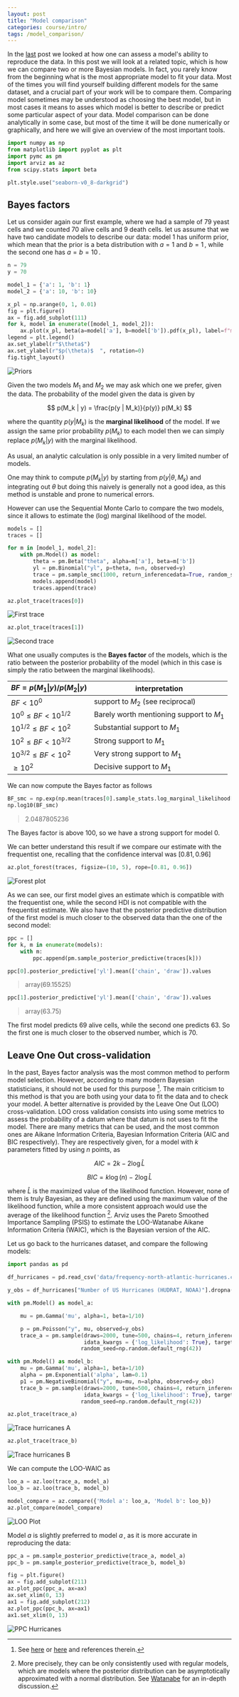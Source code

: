 ```yaml
---
layout: post
title: "Model comparison"
categories: course/intro/
tags: /model_comparison/
---
```


In the [last](/predictive_checks/) post we looked at how one can assess a model's ability to reproduce the data.
In this post we will look at a related topic, which is how we can compare two or more Bayesian models.
In fact, you rarely know from the beginning what is the most appropriate model to fit your data.
Most of the times you will find yourself building different models for the same dataset,
and a crucial part of your work will be to compare them.
Comparing model sometimes may be understood as choosing the best model,
but in most cases it means to asses which model is better to describe or predict some particular aspect of your data.
Model comparison can be done analytically in some case,
but most of the time it will be done numerically or graphically, and here we will give an overview of the most important tools.

```python
import numpy as np
from matplotlib import pyplot as plt
import pymc as pm
import arviz as az
from scipy.stats import beta

plt.style.use("seaborn-v0_8-darkgrid")
```

## Bayes factors

Let us consider again our first example, where we had a sample of 79 yeast cells and we counted 70 alive cells and 9 death cells.
let us assume that we have two candidate models to describe our data:
model 1 has uniform prior, which mean that the prior is a beta distribution with $a=1$ and $b=1\,,$
while the second one has $a=b=10\,.$

```python
n = 79
y = 70

model_1 = {'a': 1, 'b': 1}
model_2 = {'a': 10, 'b': 10}

x_pl = np.arange(0, 1, 0.01)
fig = plt.figure()
ax = fig.add_subplot(111)
for k, model in enumerate([model_1, model_2]):
    ax.plot(x_pl, beta(a=model['a'], b=model['b']).pdf(x_pl), label=f"model {k+1}")
legend = plt.legend()
ax.set_ylabel(r"$\theta$")
ax.set_ylabel(r"$p(\theta)$  ", rotation=0)
fig.tight_layout()
```

![Priors](/docs/assets/images/model_comparison/priors.jpg)

Given the two models $M_1$ and $M_2$ we may ask which one we prefer, given the data. The probability of the model given the data is given by

$$ p(M_k | y) = \frac{p(y | M_k)}{p(y)} p(M_k) $$

where the quantity $p(y | M_k)$ is the **marginal likelihood** of the model. If we assign the same prior probability $p(M_k)$ to each model then we can simply replace $p(M_k | y)$ with the
marginal likelihood.

As usual, an analytic calculation is only possible in a very limited number of models.

One may think to compute $p(M_k| y)$ by starting from $p(y | \theta, M_k)$ and integrating out $\theta$ but doing this naively is generally not a good idea, as
this method is unstable and prone to numerical errors.

However can use the Sequential Monte Carlo to compare the two models, since it allows to estimate the (log) marginal likelihood of the model.

```python
models = []
traces = []

for m in [model_1, model_2]:
    with pm.Model() as model:
        theta = pm.Beta("theta", alpha=m['a'], beta=m['b'])
        yl = pm.Binomial("yl", p=theta, n=n, observed=y)
        trace = pm.sample_smc(1000, return_inferencedata=True, random_seed=np.random.default_rng(42))
        models.append(model)
        traces.append(trace)
```

```python
az.plot_trace(traces[0])
```

![First trace](/docs/assets/images/model_comparison/trace_0.jpg)

```python
az.plot_trace(traces[1])
```

![Second trace](/docs/assets/images/model_comparison/trace_1.jpg)

What one usually computes is the **Bayes factor** of the models, which is the ratio between the posterior probability of the model (which in this case is simply the
ratio between the marginal likelihoods).

| $BF = p(M_1 \vert y)/p(M_2\vert y)$ | interpretation |
|-----------------|---------------|
| $BF<10^{0}$ | support to $M_2$ (see reciprocal) |
| $10^{0}\leq BF<10^{1/2}$ | Barely worth mentioning support to $M_1$ |
| $10^{1/2}\leq BF<10^2$ | Substantial support to $M_1$ |
| $10^{2} \leq BF<10^{3/2}$ | Strong support to $M_1$|
| $10^{3/2} \leq BF<10^2$ | Very strong support to $M_1$|
| $\geq 10^2$ | Decisive support to $M_1$|

We can now compute the Bayes factor as follows

```python
BF_smc = np.exp(np.mean(traces[0].sample_stats.log_marginal_likelihood[:, -1].values) - np.mean(traces[1].sample_stats.log_marginal_likelihood[:, -1].values))
np.log10(BF_smc)
```

> 2.0487805236

The Bayes factor is above 100, so we have a strong support for model 0.

We can better understand this result if we compare our estimate with the frequentist one, recalling that the confidence interval was $[0.81, 0.96]$

```python
az.plot_forest(traces, figsize=(10, 5), rope=[0.81, 0.96])
```

![Forest plot](/docs/assets/images/model_comparison/forest.jpg)

As we can see, our first model gives an estimate which is compatible
with the frequentist one, while the second HDI is not compatible
with the frequentist estimate.
We also have that the posterior predictive distribution of the first model is much
closer to the observed data than the one of the second model:

```python
ppc = []
for k, m in enumerate(models):
    with m:
        ppc.append(pm.sample_posterior_predictive(traces[k]))
```

```python
ppc[0].posterior_predictive['yl'].mean(['chain', 'draw']).values
```
> array(69.15525)


```python
ppc[1].posterior_predictive['yl'].mean(['chain', 'draw']).values
```
> array(63.75)

The first model predicts 69 alive cells, while the second one predicts 63.
So the first one is much closer to the observed number, which is 70.

## Leave One Out cross-validation

In the past, Bayes factor analysis was the most common method to perform
model selection.
However, according to many modern Bayesian statisticians, 
it should not be used for this purpose [^1].
The main criticism to this method is that you are both using
your data to fit the data and to check your model.
A better alternative is provided by the Leave One Out (LOO)
cross-validation.
LOO cross validation consists into using some metrics to
assess the probability of a datum where that datum is not uses
to fit the model.
There are many metrics that can be used,
and the most common ones are Aikane Information Criteria, Bayesian Information Criteria
(AIC and BIC respectively).
They are respectively given, for a model with $k$ parameters fitted by using $n$
points, as

$$
AIC = 2k - 2 \log \hat{L}
$$

$$
BIC = k\log(n) - 2 \log\hat{L}
$$

where $\hat{L}$ is the maximized value of the likelihood function.
However, none of them is truly Bayesian, as they are defined
using the maximum value of the likelihood function, while a more consistent
approach would use the average of the likelihood function [^2].
Arviz uses the Pareto Smoothed Importance Sampling (PSIS)
to estimate the LOO-Watanabe Aikane Information Criteria (WAIC), which is
the Bayesian version of the AIC.

Let us go back to the hurricanes dataset, and compare the following
models:

```python
import pandas as pd

df_hurricanes = pd.read_csv('data/frequency-north-atlantic-hurricanes.csv')

y_obs = df_hurricanes["Number of US Hurricanes (HUDRAT, NOAA)"].dropna().values

with pm.Model() as model_a:

    mu = pm.Gamma('mu', alpha=1, beta=1/10)

    p = pm.Poisson("y", mu, observed=y_obs)
    trace_a = pm.sample(draws=2000, tune=500, chains=4, return_inferencedata=True,
                        idata_kwargs = {'log_likelihood': True}, target_accept=0.9,
                       random_seed=np.random.default_rng(42))

with pm.Model() as model_b:
    mu = pm.Gamma('mu', alpha=1, beta=1/10)
    alpha = pm.Exponential('alpha', lam=0.1)
    p1 = pm.NegativeBinomial("y", mu=mu, n=alpha, observed=y_obs)
    trace_b = pm.sample(draws=2000, tune=500, chains=4, return_inferencedata=True,
                        idata_kwargs = {'log_likelihood': True}, target_accept=0.9,
                       random_seed=np.random.default_rng(42))
```

```python
az.plot_trace(trace_a)
```

![Trace hurricanes A](/docs/assets/images/model_comparison/trace_hurricanes_a.jpg)

```python
az.plot_trace(trace_b)
```

![Trace hurricanes B](/docs/assets/images/model_comparison/trace_hurricanes_b.jpg)

We can compute the LOO-WAIC as

```python
loo_a = az.loo(trace_a, model_a)
loo_b = az.loo(trace_b, model_b)

model_compare = az.compare({'Model a': loo_a, 'Model b': loo_b})
az.plot_compare(model_compare)
```

![LOO Plot](/docs/assets/images/model_comparison/loo.jpg)

Model $a$ is slightly preferred to model $a\,,$ as it is more accurate in reproducing
the data:

```python
ppc_a = pm.sample_posterior_predictive(trace_a, model_a)
ppc_b = pm.sample_posterior_predictive(trace_b, model_b)

fig = plt.figure()
ax = fig.add_subplot(211)
az.plot_ppc(ppc_a, ax=ax)
ax.set_xlim(0, 13)
ax1 = fig.add_subplot(212)
az.plot_ppc(ppc_b, ax=ax1)
ax1.set_xlim(0, 13)
```


![PPC Hurricanes](/docs/assets/images/model_comparison/ppc_hurricanes.jpg)

[^1]: See [here](https://statmodeling.stat.columbia.edu/2019/09/10/i-hate-bayes-factors-when-theyre-used-for-null-hypothesis-significance-testing/) or [here](https://vasishth.github.io/bayescogsci/book/ch-bf.html) and references therein.
[^2]: More precisely, they can be only consistently used with regular models, which are models where the posterior distribution can be asymptotically approximated with a normal distribution. See [Watanabe](https://www.jmlr.org/papers/volume14/watanabe13a/watanabe13a.pdf) for an in-depth discussion.
